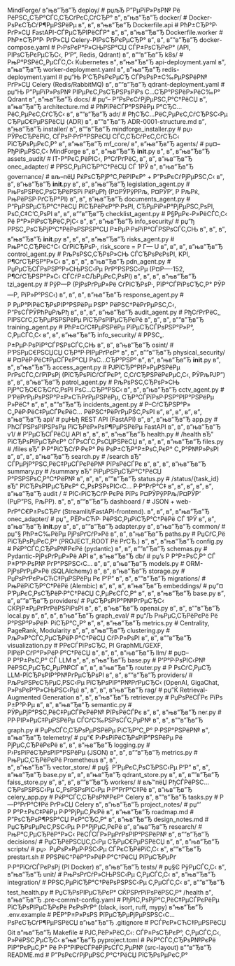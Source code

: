 ﻿MindForge/
в”њв”Ђв”Ђ deploy/                      # рџљЂ Р”РµРїР»РѕР№ Рё РёРЅС„СЂР°СЃС‚СЂСѓРєС‚СѓСЂР°
в”‚   в”њв”Ђв”Ђ docker/                  # Docker-РѕРєСЂСѓР¶РµРЅРёРµ
в”‚   в”‚   в”њв”Ђв”Ђ Dockerfile.api       # РћР±СЂР°Р· РґР»СЏ FastAPI-СЃРµСЂРІРёСЃР°
в”‚   в”‚   в”њв”Ђв”Ђ Dockerfile.worker    # РћР±СЂР°Р· РґР»СЏ Celery-РІРѕСЂРєРµСЂР°
в”‚   в”‚   в””в”Ђв”Ђ docker-compose.yaml  # Р›РѕРєР°Р»СЊРЅР°СЏ СЃР±РѕСЂРєР° (API, РІРѕСЂРєРµСЂС‹, Р‘Р”, Redis, Qdrant)
в”‚   в””в”Ђв”Ђ k8s/                     # РњР°РЅРёС„РµСЃС‚С‹ Kubernetes
в”‚       в”њв”Ђв”Ђ api-deployment.yaml
в”‚       в”њв”Ђв”Ђ worker-deployment.yaml
в”‚       в”њв”Ђв”Ђ redis-deployment.yaml   # рџ“Њ Р‘СЂРѕРєРµСЂ СЃРѕРѕР±С‰РµРЅРёР№ РґР»СЏ Celery (Redis/RabbitMQ)
в”‚       в””в”Ђв”Ђ qdrant-deployment.yaml  # рџ“Њ Р”РµРїР»РѕР№ РІРµРєС‚РѕСЂРЅРѕРіРѕ С…СЂР°РЅРёР»РёС‰Р° Qdrant
в”‚
в”њв”Ђв”Ђ docs/                        # рџ“– Р”РѕРєСѓРјРµРЅС‚Р°С†РёСЏ
в”‚   в”њв”Ђв”Ђ architecture.md          # РћРїРёСЃР°РЅРёРµ Р°СЂС…РёС‚РµРєС‚СѓСЂС‹
в”‚   в””в”Ђв”Ђ adr/                     # РђСЂС…РёС‚РµРєС‚СѓСЂРЅС‹Рµ СЂРµС€РµРЅРёСЏ (ADR)
в”‚       в””в”Ђв”Ђ ADR-0001-structure.md
в”‚
в”њв”Ђв”Ђ installer/
в”‚   в””в”Ђв”Ђ mindforge_installer.py   # рџ›  РЎРєСЂРёРїС‚ СЃРѕР·РґР°РЅРёСЏ СЃС‚СЂСѓРєС‚СѓСЂС‹ РїСЂРѕРµРєС‚Р°
в”‚
в”њв”Ђв”Ђ mf_core/ 
в”‚    в”њв”Ђв”Ђ agents/                      # рџ¤– РђРіРµРЅС‚С‹ MindForge
в”‚    в”‚     в”њв”Ђв”Ђ __init__.py
в”‚    в”‚     в”њв”Ђв”Ђ assets_audit/        # IT-Р°РєС‚РёРІС‹, Р°СѓРґРёС‚
в”‚    в”‚     в”њв”Ђв”Ђ onec_adapter/        # РРЅС‚РµРіСЂР°С†РёСЏ СЃ 1РЎ
в”‚    в”њв”Ђв”Ђ governance/              # вљ–пёЏ РќРѕСЂРјР°С‚РёРІРєР° + Р”РѕРєСѓРјРµРЅС‚С‹
в”‚    в”‚   в”њв”Ђв”Ђ __init__.py
в”‚    в”‚   в”њв”Ђв”Ђ legislation_agent.py     # РњРѕРЅРёС‚РѕСЂРёРЅРі РќРџРђ (Р¤РЎРўР­Рљ, Р¤РЎР‘, Р РљРќ, РњРёРЅР·РґСЂР°РІ)
в”‚    в”‚   в”њв”Ђв”Ђ documents_agent.py       # Р“РµРЅРµСЂР°С†РёСЏ РїСЂРёРєР°Р·РѕРІ, СЂРµРіР»Р°РјРµРЅС‚РѕРІ, РѕС‚С‡С‘С‚РѕРІ
в”‚    в”‚   в””в”Ђв”Ђ checklist_agent.py       # Р§РµРє-Р»РёСЃС‚С‹ Рё Р°Р»РіРѕСЂРёС‚РјС‹
в”‚    в”‚     в”њв”Ђв”Ђ info_security/           # рџ”ђ РРЅС„РѕСЂРјР°С†РёРѕРЅРЅР°СЏ Р±РµР·РѕРїР°СЃРЅРѕСЃС‚СЊ
в”‚    в”‚     в”‚    в”њв”Ђв”Ђ __init__.py
в”‚    в”‚     в”‚    в”њв”Ђв”Ђ risks_agent.py           # РњР°С‚СЂРёС†С‹ СѓРіСЂРѕР·, risk_score = P Г— U
в”‚    в”‚     в”‚    в”њв”Ђв”Ђ control_agent.py         # РљРѕРЅС‚СЂРѕР»СЊ СЃСЂРѕРєРѕРІ, KPI, Р¶СѓСЂРЅР°Р»С‹
в”‚    в”‚     в”‚    в”њв”Ђв”Ђ pdn_agent.py             # РџРµСЂСЃРѕРЅР°Р»СЊРЅС‹Рµ РґР°РЅРЅС‹Рµ (Р¤Р—-152, Р¶СѓСЂРЅР°Р»С‹ СЃСѓР±СЉРµРєС‚РѕРІ)
в”‚    в”‚     в”‚    в”њв”Ђв”Ђ tzi_agent.py             # РўР—Р (РјРѕРґРµР»Рё СѓРіСЂРѕР·, РїР°СЃРїРѕСЂС‚Р° РЎР—Р, РїР»Р°РЅС‹)
в”‚    в”‚     в”‚    в”њв”Ђв”Ђ response_agent.py        # Р РµР°РіРёСЂРѕРІР°РЅРёРµ РЅР° РёРЅС†РёРґРµРЅС‚С‹, Р“РѕСЃРЎРћРџРљРђ
в”‚    в”‚     в”‚    в”њв”Ђв”Ђ audit_agent.py           # РђСѓРґРёС‚, РІРЅСѓС‚СЂРµРЅРЅРёРµ РїСЂРѕРІРµСЂРєРё
в”‚    в”‚     в”‚    в””в”Ђв”Ђ training_agent.py        # РћР±СѓС‡РµРЅРёРµ РїРµСЂСЃРѕРЅР°Р»Р°, С‚РµСЃС‚С‹
в”‚    в”‚     в”њв”Ђв”Ђ info_security/       # РРЅС„. Р±РµР·РѕРїР°СЃРЅРѕСЃС‚СЊ
в”‚    в”‚     в”њв”Ђв”Ђ osint/               # Р’РЅРµС€РЅСЏСЏ СЂР°Р·РІРµРґРєР°
в”‚    в”‚     в””в”Ђв”Ђ physical_security/   # Р¤РёР·РёС‡РµСЃРєР°СЏ РѕС…СЂР°РЅР° 
в”‚    в”‚          в”њв”Ђв”Ђ __init__.py
в”‚    в”‚          в”њв”Ђв”Ђ access_agent.py          # РЈРїСЂР°РІР»РµРЅРёРµ РґРѕСЃС‚СѓРїРѕРј (РїСЂРѕРїСѓСЃРєР°, С‚СѓСЂРЅРёРєРµС‚С‹, РЎРљРЈР”)
в”‚    в”‚          в”њв”Ђв”Ђ patrol_agent.py          # РљРѕРЅС‚СЂРѕР»СЊ РјР°СЂС€СЂСѓС‚РѕРІ РѕС…СЂР°РЅС‹
в”‚    в”‚          в”њв”Ђв”Ђ cctv_agent.py            # Р’РёРґРµРѕРЅР°Р±Р»СЋРґРµРЅРёРµ, СЂР°СЃРїРѕР·РЅР°РІР°РЅРёРµ Р»РёС†
в”‚    в”‚          в””в”Ђв”Ђ incidents_agent.py       # Р–СѓСЂРЅР°Р» С„РёР·РёС‡РµСЃРєРёС… РёРЅС†РёРґРµРЅС‚РѕРІ
в”‚    в”‚
в”‚    в”‚
в”‚    в”њв”Ђв”Ђ api/                     # рџЊђ REST API (FastAPI)
в”‚    в”‚   в”њв”Ђв”Ђ app.py               # РћСЃРЅРѕРІРЅРѕРµ РїСЂРёР»РѕР¶РµРЅРёРµ FastAPI
в”‚    в”‚   в”њв”Ђв”Ђ  v1/                  # Р’РµСЂСЃРёСЏ API
в”‚    в”‚   в”‚    в”њв”Ђв”Ђ health.py        # /health вЂ” РїСЂРѕРІРµСЂРєР° СЃРѕСЃС‚РѕСЏРЅРёСЏ
в”‚    в”‚   в”‚    в”њв”Ђв”Ђ files.py         # /files вЂ” Р·Р°РіСЂСѓР·РєР° Рё РѕР±СЂР°Р±РѕС‚РєР° С„Р°Р№Р»РѕРІ
в”‚    в”‚   в”‚    в”њв”Ђв”Ђ search.py        # /search вЂ” СЃРµРјР°РЅС‚РёС‡РµСЃРєРёР№ РїРѕРёСЃРє
в”‚    в”‚   в”‚    в”њв”Ђв”Ђ summary.py       # /summary вЂ” РіРµРЅРµСЂР°С†РёСЏ Р°РЅРЅРѕС‚Р°С†РёР№
в”‚    в”‚   в”‚    в””в”Ђв”Ђ status.py        # /status/{task_id} вЂ” РїСЂРѕРІРµСЂРєР° С„РѕРЅРѕРІС‹С… Р·Р°РґР°С‡
в”‚    в”‚   в”‚ 
в”‚    в”‚   в”њв”Ђв”Ђ audit /               #  РІС‹РіСЂСѓР·РєРё РїРѕ Р¤РЎРўР­Рљ/Р¤РЎР‘ (РџР”РЅ, РљРР).
в”‚    в”‚   в””в”Ђв”Ђ  dashboard /          #  JSON + web-РґР°С€Р±РѕСЂРґ (Streamlit/FastAPI-frontend).
в”‚    в”‚ 
в”‚    в”њв”Ђв”Ђ onec_adapter/            # рџ”„ РЁР»СЋР· РёРЅС‚РµРіСЂР°С†РёРё СЃ 1РЎ
в”‚    в”‚   в”њв”Ђв”Ђ __init__.py
в”‚    в”‚   в””в”Ђв”Ђ adapter.py
в”‚    в”њв”Ђв”Ђ common/                  # рџ”§ РћР±С‰РёРµ РјРѕРґСѓР»Рё
в”‚    в”‚   в”њв”Ђв”Ђ paths.py             # РџСѓС‚Рё РїСЂРѕРµРєС‚Р° (PROJECT_ROOT Рё РґСЂ.)
в”‚    в”‚   в”њв”Ђв”Ђ config.py            # РќР°СЃС‚СЂРѕР№РєРё (pydantic)
в”‚    в”‚   в””в”Ђв”Ђ schemas.py           # Pydantic-РјРѕРґРµР»Рё API
в”‚    в”њв”Ђв”Ђ db/                      # рџ’ѕ Р Р°Р±РѕС‚Р° СЃ Р±Р°Р·РѕР№ РґР°РЅРЅС‹С…
в”‚    в”‚   в”њв”Ђв”Ђ models.py            # ORM-РјРѕРґРµР»Рё (SQLAlchemy)
в”‚    в”‚   в”њв”Ђв”Ђ storage.py           # РџРѕРґРєР»СЋС‡РµРЅРёРµ Рє Р‘Р”
в”‚    в”‚   в””в”Ђв”Ђ migrations/          # РњРёРіСЂР°С†РёРё (Alembic)
в”‚    в”‚
в”‚    в”њв”Ђв”Ђ embeddings/              # рџ”¤ Р’РµРєС‚РѕСЂРёР·Р°С†РёСЏ С‚РµРєСЃС‚Р°
в”‚    в”‚   в”њв”Ђв”Ђ base.py
в”‚    в”‚   в””в”Ђв”Ђ providers/           # РџСЂРѕРІР°Р№РґРµСЂС‹ СЌРјР±РµРґРґРёРЅРіРѕРІ
в”‚    в”‚       в”њв”Ђв”Ђ openai.py
в”‚    в”‚       в””в”Ђв”Ђ local.py
в”‚    в”‚
в”‚    в”њв”Ђв”Ђ graph_eval/              # рџ“Љ РњРµС‚СЂРёРєРё Рё Р°РЅР°Р»РёР· РіСЂР°С„Р°
в”‚    в”‚   в”њв”Ђв”Ђ metrics.py           # Centrality, PageRank, Modularity
в”‚    в”‚   в”њв”Ђв”Ђ clustering.py        # РљР»Р°СЃС‚РµСЂРёР·Р°С†РёСЏ СѓР·Р»РѕРІ
в”‚    в”‚   в””в”Ђв”Ђ visualization.py     # Р­РєСЃРїРѕСЂС‚ РІ GraphML/GEXF, РІРёР·СѓР°Р»РёР·Р°С†РёСЏ
в”‚    в”‚ 
в”‚    в”њв”Ђв”Ђ llm/                     # рџ¤– Р Р°Р±РѕС‚Р° СЃ LLM
в”‚    в”‚   в”њв”Ђв”Ђ base.py              # Р‘Р°Р·РѕРІС‹Р№ РёРЅС‚РµСЂС„РµР№СЃ
в”‚    в”‚   в”њв”Ђв”Ђ router.py            # Р РѕСѓС‚РµСЂ LLM-РїСЂРѕРІР°Р№РґРµСЂРѕРІ
в”‚    в”‚   в””в”Ђв”Ђ providers/           # РљРѕРЅРєСЂРµС‚РЅС‹Рµ РїСЂРѕРІР°Р№РґРµСЂС‹ (OpenAI, GigaChat, Р»РѕРєР°Р»СЊРЅС‹Рµ)
в”‚    в”‚
в”‚    в”њв”Ђв”Ђ rag/                     # рџ”Ќ Retrieval-Augmented Generation
в”‚    в”‚   в”њв”Ђв”Ђ retriever.py         # РџРѕРёСЃРє РїРѕ Р±Р°Р·Рµ
в”‚    в”‚   в”њв”Ђв”Ђ semantic.py          # РЎРµРјР°РЅС‚РёС‡РµСЃРєРёР№ РїРѕРёСЃРє
в”‚    в”‚   в”њв”Ђв”Ђ ner.py               # РР·РІР»РµС‡РµРЅРёРµ СЃСѓС‰РЅРѕСЃС‚РµР№
в”‚    в”‚   в””в”Ђв”Ђ graph.py             # РџРѕСЃС‚СЂРѕРµРЅРёРµ РіСЂР°С„Р° Р·РЅР°РЅРёР№
в”‚    в”њв”Ђв”Ђ telemetry/               # рџ“€ Р›РѕРіРёСЂРѕРІР°РЅРёРµ Рё РјРµС‚СЂРёРєРё
в”‚    в”‚   в”њв”Ђв”Ђ logging.py           # Р›РѕРіРёСЂРѕРІР°РЅРёРµ (JSON)
в”‚    в”‚   в””в”Ђв”Ђ metrics.py           # РњРµС‚СЂРёРєРё Prometheus
в”‚    в”‚   
в”‚    в”њв”Ђв”Ђ vector_store/            # рџ§  Р’РµРєС‚РѕСЂРЅС‹Рµ Р‘Р”
в”‚    в”‚   в”њв”Ђв”Ђ base.py
в”‚    в”‚   в”њв”Ђв”Ђ qdrant_store.py
в”‚    в”‚   в””в”Ђв”Ђ faiss_store.py
в”‚    в”‚
в”‚    в””в”Ђв”Ђ workers/                 # вљ™пёЏ РђСЃРёРЅС…СЂРѕРЅРЅС‹Рµ С„РѕРЅРѕРІС‹Рµ Р·Р°РґР°С‡Рё
в”‚        в”њв”Ђв”Ђ celery_app.py        # РќР°СЃС‚СЂРѕР№РєР° Celery
в”‚        в””в”Ђв”Ђ tasks.py             # Р—Р°РґР°С‡Рё РґР»СЏ Celery
в”‚
в”њв”Ђв”Ђ project_notes/               # рџ“’ Р Р°Р±РѕС‡РёРµ Р·Р°РјРµС‚РєРё
в”‚   в”њв”Ђв”Ђ roadmap.md               # Р”РѕСЂРѕР¶РЅР°СЏ РєР°СЂС‚Р°
в”‚   в”њв”Ђв”Ђ design_notes.md          # РџСЂРѕРµРєС‚РЅС‹Рµ Р·Р°РјРµС‚РєРё
в”‚   в”њв”Ђв”Ђ research/                # РњР°С‚РµСЂРёР°Р»С‹ РёСЃСЃР»РµРґРѕРІР°РЅРёР№
в”‚   в””в”Ђв”Ђ decisions/               # РџСЂРёРЅСЏС‚С‹Рµ СЂРµС€РµРЅРёСЏ
в”‚
в”‚
в”њв”Ђв”Ђ scripts/                     # рџ›  РџРѕР»РµР·РЅС‹Рµ СЃРєСЂРёРїС‚С‹
в”‚   в””в”Ђв”Ђ prestart.sh              # РРЅРёС†РёР°Р»РёР·Р°С†РёСЏ РїРµСЂРµРґ Р·Р°РїСѓСЃРєРѕРј (РІ Docker)
в”‚
в”њв”Ђв”Ђ tests/                       # рџ§Є РўРµСЃС‚С‹
в”‚   в”њв”Ђв”Ђ unit/                    # РњРѕРґСѓР»СЊРЅС‹Рµ С‚РµСЃС‚С‹
в”‚   в”њв”Ђв”Ђ integration/             # РРЅС‚РµРіСЂР°С†РёРѕРЅРЅС‹Рµ С‚РµСЃС‚С‹
в”‚   в””в”Ђв”Ђ test_health.py           # РџСЂРѕРІРµСЂРєР° СЌРЅРґРїРѕРёРЅС‚Р° /health
в”‚
в”њв”Ђв”Ђ .pre-commit-config.yaml      # РђРІС‚РѕРјР°С‚РёС‡РµСЃРєРёРµ РїСЂРѕРІРµСЂРєРё РєРѕРґР° (black, isort, ruff, mypy)
в”њв”Ђв”Ђ .env.example                 # РЁР°Р±Р»РѕРЅ РїРµСЂРµРјРµРЅРЅС‹С… РѕРєСЂСѓР¶РµРЅРёСЏ
в”њв”Ђв”Ђ .gitignore                   # РСЃРєР»СЋС‡РµРЅРёСЏ Git
в”њв”Ђв”Ђ Makefile                     # РЈС‚РёР»РёС‚С‹: СЃР±РѕСЂРєР°, С‚РµСЃС‚С‹, Р»РёРЅС‚РµСЂС‹
в”њв”Ђв”Ђ pyproject.toml               # РќР°СЃС‚СЂРѕР№РєРё РїР°РєРµС‚Р° Рё Р·Р°РІРёСЃРёРјРѕСЃС‚РµР№ (src-layout)
в””в”Ђв”Ђ README.md                    # Р”РѕРєСѓРјРµРЅС‚Р°С†РёСЏ РїСЂРѕРµРєС‚Р°


